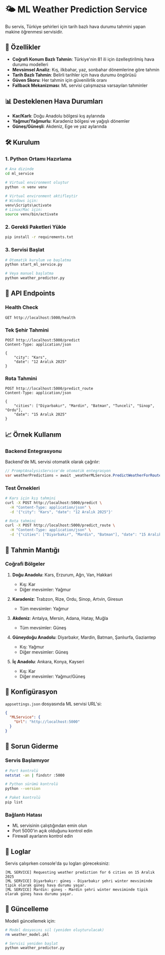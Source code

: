# 🌤️ ML Weather Prediction Service

Bu servis, Türkiye şehirleri için tarih bazlı hava durumu tahmini yapan makine öğrenmesi servisidir.

## 🚀 Özellikler

- **Coğrafi Konum Bazlı Tahmin**: Türkiye'nin 81 ili için özelleştirilmiş hava durumu modelleri
- **Mevsimsel Analiz**: Kış, ilkbahar, yaz, sonbahar dönemlerine göre tahmin
- **Tarih Bazlı Tahmin**: Belirli tarihler için hava durumu öngörüsü
- **Güven Skoru**: Her tahmin için güvenilirlik oranı
- **Fallback Mekanizması**: ML servisi çalışmazsa varsayılan tahminler

## 📊 Desteklenen Hava Durumları

- **Kar/Karlı**: Doğu Anadolu bölgesi kış aylarında
- **Yağmur/Yağmurlu**: Karadeniz bölgesi ve yağışlı dönemler
- **Güneş/Güneşli**: Akdeniz, Ege ve yaz aylarında

## 🛠️ Kurulum

### 1. Python Ortamı Hazırlama

```bash
# Ana dizinde
cd ml_service

# Virtual environment oluştur
python -m venv venv

# Virtual environment aktifleştir
# Windows için:
venv\Scripts\activate
# Linux/Mac için:
source venv/bin/activate
```

### 2. Gerekli Paketleri Yükle

```bash
pip install -r requirements.txt
```

### 3. Servisi Başlat

```bash
# Otomatik kurulum ve başlatma
python start_ml_service.py

# Veya manuel başlatma
python weather_predictor.py
```

## 🔗 API Endpoints

### Health Check
```
GET http://localhost:5000/health
```

### Tek Şehir Tahmini
```
POST http://localhost:5000/predict
Content-Type: application/json

{
    "city": "Kars",
    "date": "12 Aralık 2025"
}
```

### Rota Tahmini
```
POST http://localhost:5000/predict_route
Content-Type: application/json

{
    "cities": ["Diyarbakır", "Mardin", "Batman", "Tunceli", "Sinop", "Ordu"],
    "date": "15 Aralık 2025"
}
```

## 📈 Örnek Kullanım

### Backend Entegrasyonu

Backend'de ML servisi otomatik olarak çağrılır:

```csharp
// PromptAnalysisService'de otomatik entegrasyon
var weatherPredictions = await _weatherMLService.PredictWeatherForRouteAsync(cities, date);
```

### Test Örnekleri

```bash
# Kars için kış tahmini
curl -X POST http://localhost:5000/predict \
  -H "Content-Type: application/json" \
  -d '{"city": "Kars", "date": "12 Aralık 2025"}'

# Rota tahmini
curl -X POST http://localhost:5000/predict_route \
  -H "Content-Type: application/json" \
  -d '{"cities": ["Diyarbakır", "Mardin", "Batman"], "date": "15 Aralık 2025"}'
```

## 🎯 Tahmin Mantığı

### Coğrafi Bölgeler

1. **Doğu Anadolu**: Kars, Erzurum, Ağrı, Van, Hakkari
   - Kış: Kar
   - Diğer mevsimler: Yağmur

2. **Karadeniz**: Trabzon, Rize, Ordu, Sinop, Artvin, Giresun
   - Tüm mevsimler: Yağmur

3. **Akdeniz**: Antalya, Mersin, Adana, Hatay, Muğla
   - Tüm mevsimler: Güneş

4. **Güneydoğu Anadolu**: Diyarbakır, Mardin, Batman, Şanlıurfa, Gaziantep
   - Kış: Yağmur
   - Diğer mevsimler: Güneş

5. **İç Anadolu**: Ankara, Konya, Kayseri
   - Kış: Kar
   - Diğer mevsimler: Yağmur/Güneş

## 🔧 Konfigürasyon

`appsettings.json` dosyasında ML servisi URL'si:

```json
{
  "MLService": {
    "Url": "http://localhost:5000"
  }
}
```

## 🚨 Sorun Giderme

### Servis Başlamıyor
```bash
# Port kontrolü
netstat -an | findstr :5000

# Python sürümü kontrolü
python --version

# Paket kontrolü
pip list
```

### Bağlantı Hatası
- ML servisinin çalıştığından emin olun
- Port 5000'in açık olduğunu kontrol edin
- Firewall ayarlarını kontrol edin

## 📝 Loglar

Servis çalışırken console'da şu logları göreceksiniz:

```
[ML SERVICE] Requesting weather prediction for 6 cities on 15 Aralık 2025
[ML SERVICE] Diyarbakır: güneş - Diyarbakır şehri winter mevsiminde tipik olarak güneş hava durumu yaşar.
[ML SERVICE] Mardin: güneş - Mardin şehri winter mevsiminde tipik olarak güneş hava durumu yaşar.
```

## 🔄 Güncelleme

Modeli güncellemek için:

```bash
# Model dosyasını sil (yeniden oluşturulacak)
rm weather_model.pkl

# Servisi yeniden başlat
python weather_predictor.py
``` 